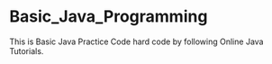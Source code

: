 # Basic_Java_Programming
This is Basic Java Practice Code hard code by following Online Java Tutorials.
